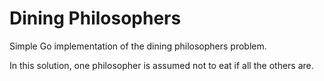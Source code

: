 # Dining Philosophers

Simple Go implementation of the dining philosophers problem.

In this solution, one philosopher is assumed not to eat if all the others are.
